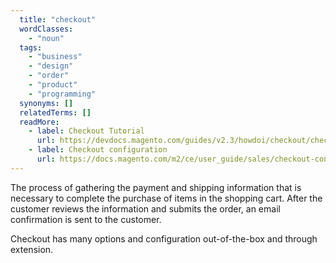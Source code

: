 ```yaml
---
  title: "checkout"
  wordClasses:
    - "noun"
  tags:
    - "business"
    - "design"
    - "order"
    - "product"
    - "programming"
  synonyms: []
  relatedTerms: []
  readMore:
    - label: Checkout Tutorial
      url: https://devdocs.magento.com/guides/v2.3/howdoi/checkout/checkout_overview.html
    - label: Checkout configuration
      url: https://docs.magento.com/m2/ce/user_guide/sales/checkout-configuration.html
---
```

The process of gathering the payment and shipping information that is necessary to complete the purchase of items in the shopping cart. After the customer reviews the information and submits the order, an email confirmation is sent to the customer.

Checkout has many options and configuration out-of-the-box and through extension.
